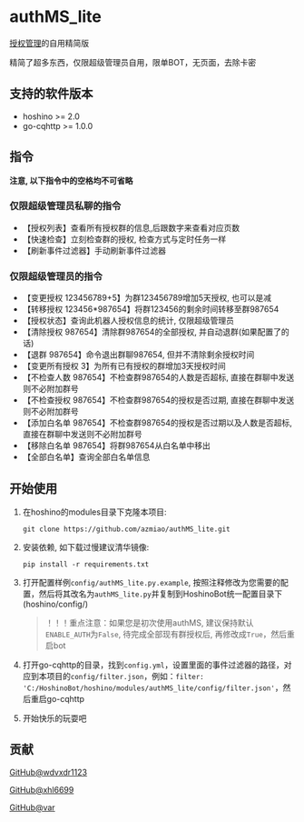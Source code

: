 # authMS_lite

[授权管理](https://github.com/pcrbot/authMS)的自用精简版

精简了超多东西，仅限超级管理员自用，限单BOT，无页面，去除卡密

## 支持的软件版本

 - hoshino >= 2.0
 - go-cqhttp >= 1.0.0
  
## 指令
**注意, 以下指令中的空格均不可省略**
### 仅限超级管理员私聊的指令

* 【授权列表】查看所有授权群的信息,后跟数字来查看对应页数
* 【快速检查】立刻检查群的授权, 检查方式与定时任务一样
* 【刷新事件过滤器】手动刷新事件过滤器

### 仅限超级管理员的指令

* 【变更授权 123456789+5】为群123456789增加5天授权, 也可以是减
* 【转移授权 123456*987654】将群123456的剩余时间转移至群987654
* 【授权状态】查询此机器人授权信息的统计, 仅限超级管理员
* 【清除授权 987654】清除群987654的全部授权, 并自动退群(如果配置了的话)
* 【退群 987654】命令退出群聊987654, 但并不清除剩余授权时间
* 【变更所有授权 3】为所有已有授权的群增加3天授权时间
* 【不检查人数 987654】不检查群987654的人数是否超标, 直接在群聊中发送则不必附加群号
* 【不检查授权 987654】不检查群987654的授权是否过期, 直接在群聊中发送则不必附加群号
* 【添加白名单 987654】不检查群987654的授权是否过期以及人数是否超标, 直接在群聊中发送则不必附加群号
* 【移除白名单 987654】将群987654从白名单中移出
* 【全部白名单】查询全部白名单信息

## 开始使用

1. 在hoshino的modules目录下克隆本项目:
   ```
   git clone https://github.com/azmiao/authMS_lite.git
   ```
2. 安装依赖, 如下载过慢建议清华镜像: 
   ```
   pip install -r requirements.txt
   ```
3. 打开配置样例`config/authMS_lite.py.example`, 按照注释修改为您需要的配置，然后将其改名为`authMS_lite.py`并复制到HoshinoBot统一配置目录下(hoshino/config/)
   > ！！！重点注意：如果您是初次使用authMS, 建议保持默认`ENABLE_AUTH`为`False`, 待完成全部现有群授权后, 再修改成`True`，然后重启bot

4. 打开go-cqhttp的目录，找到`config.yml`，设置里面的事件过滤器的路径，对应到本项目的`config/filter.json`，例如：`filter: 'C:/HoshinoBot/hoshino/modules/authMS_lite/config/filter.json'`，然后重启go-cqhttp

5. 开始快乐的玩耍吧

## 贡献

[GitHub@wdvxdr1123](https://github.com/wdvxdr1123)

[GitHub@xhl6699](https://github.com/xhl6666)

[GitHub@var](https://github.com//var-mixer)